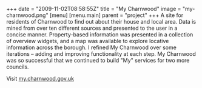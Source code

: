 +++
date = "2009-11-02T08:58:55Z"
title = "My Charnwood"
image = "my-charnwood.png"
[menu]
  [menu.main]
    parent = "project"
+++
A site for residents of Charnwood to find out about their house and local area. Data is mined from over ten different sources and presented to the user in a concise manner. Property-based information was presented in a collection of overview widgets, and a map was available to explore locative information across the borough.  I refined My Charnwood over some iterations &ndash; adding and improving functionality at each step. My Charnwood was so successful that we continued to build "My" services for two more councils.

Visit [my.charnwood.gov.uk](http://my.charnwood.gov.uk/)
